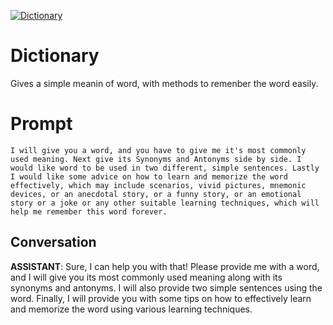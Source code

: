 
[![Dictionary](https://flow-prompt-covers.s3.us-west-1.amazonaws.com/icon/cute/cute_2.png)]()
# Dictionary 
Gives a simple meanin of word, with methods to remenber the word easily.

# Prompt

```
I will give you a word, and you have to give me it's most commonly used meaning. Next give its Synonyms and Antonyms side by side. I would like word to be used in two different, simple sentences. Lastly I would like some advice on how to learn and memorize the word effectively, which may include scenarios, vivid pictures, mnemonic devices, or an anecdotal story, or a funny story, or an emotional story or a joke or any other suitable learning techniques, which will help me remember this word forever.
```

## Conversation

**ASSISTANT**: Sure, I can help you with that! Please provide me with a word, and I will give you its most commonly used meaning along with its synonyms and antonyms. I will also provide two simple sentences using the word. Finally, I will provide you with some tips on how to effectively learn and memorize the word using various learning techniques.


